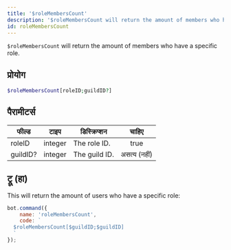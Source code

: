 ```yaml
---
title: '$roleMembersCount'
description: '$roleMembersCount will return the amount of members who have a specific role.'
id: roleMembersCount
---
```


`$roleMembersCount` will return the amount of members who have a specific role.

## प्रोयोग

```php
$roleMembersCount[roleID;guildID?]
```

## पैरामीटर्स

| फील्ड    | टाइप    | डिस्क्रिप्शन  |    चाहिए     |
| -------- | ------- | ------------- |:------------:|
| roleID   | integer | The role ID.  |     true     |
| guildID? | integer | The guild ID. | असत्य (नहीं) |

## ट्रू (हा)

This will return the amount of users who have a specific role:

```javascript
bot.command({
    name: 'roleMembersCount',
    code: `
  $roleMembersCount[$guildID;$guildID]
  `
});
```